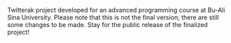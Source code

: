  Twitterak project developed for an advanced programming course at Bu-Ali Sina University.
 Please note that this is not the final version; there are still some changes to be made.
 Stay for the public release of the finalized project!
